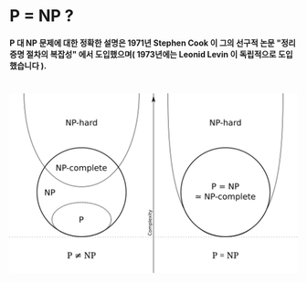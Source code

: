 # P = NP ?
#### P 대 NP 문제에 대한 정확한 설명은 1971년 Stephen Cook 이 그의 선구적 논문 "정리 증명 절차의 복잡성" 에서 도입했으며( 1973년에는 Leonid Levin 이 독립적으로 도입 했습니다 ).
# 

![P = NP](P_np_np-complete_np-hard.svg.png)
